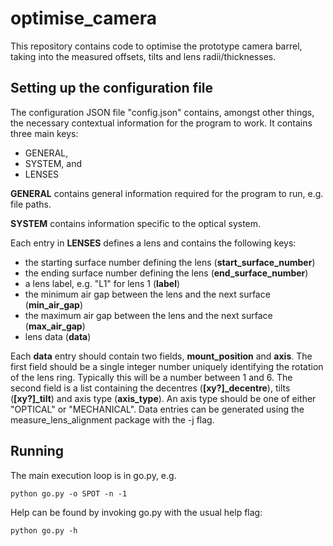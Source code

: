 # optimise_camera

This repository contains code to optimise the prototype camera barrel, taking into the measured offsets, tilts and lens radii/thicknesses.

## Setting up the configuration file

The configuration JSON file "config.json" contains, amongst other things, the necessary contextual information for the program to work. It 
contains three main keys:

- GENERAL, 
- SYSTEM, and
- LENSES

**GENERAL** contains general information required for the program to run, e.g. file paths.

**SYSTEM** contains information specific to the optical system.

Each entry in **LENSES** defines a lens and contains the following keys:

- the starting surface number defining the lens (**start\_surface\_number**)
- the ending surface number defining the lens (**end\_surface\_number**)
- a lens label, e.g. "L1" for lens 1 (**label**)
- the minimum air gap between the lens and the next surface (**min\_air\_gap**)
- the maximum air gap between the lens and the next surface (**max\_air\_gap**)
- lens data (**data**)

Each **data** entry should contain two fields, **mount\_position** and **axis**. The first field should be a single integer number uniquely 
identifying the rotation of the lens ring. Typically this will be a number between 1 and 6. The second field is a list containing the decentres 
(**[xy?]\_decentre**), tilts (**[xy?]\_tilt**) and axis type (**axis\_type**). An axis type should be one of either "OPTICAL" or "MECHANICAL". 
Data entries can be generated using the measure_lens_alignment package with the -j flag.

## Running

The main execution loop is in go.py, e.g.

`python go.py -o SPOT -n -1`

Help can be found by invoking go.py with the usual help flag:

`python go.py -h`

